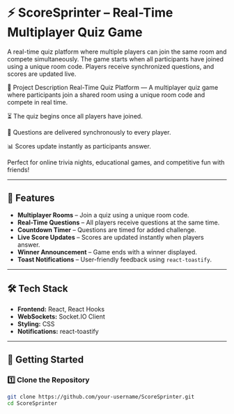 # ⚡ ScoreSprinter – Real-Time Multiplayer Quiz Game

A real-time quiz platform where multiple players can join the same room and compete simultaneously. The game starts when all participants have joined using a unique room code. Players receive synchronized questions, and scores are updated live.

📝 Project Description
Real-Time Quiz Platform — A multiplayer quiz game where participants join a shared room using a unique room code and compete in real time.

⏳ The quiz begins once all players have joined.

📜 Questions are delivered synchronously to every player.

📊 Scores update instantly as participants answer.

Perfect for online trivia nights, educational games, and competitive fun with friends!

---
## 🎯 Features

- **Multiplayer Rooms** – Join a quiz using a unique room code.
- **Real-Time Questions** – All players receive questions at the same time.
- **Countdown Timer** – Questions are timed for added challenge.
- **Live Score Updates** – Scores are updated instantly when players answer.
- **Winner Announcement** – Game ends with a winner displayed.
- **Toast Notifications** – User-friendly feedback using `react-toastify`.

---

## 🛠 Tech Stack

- **Frontend:** React, React Hooks
- **WebSockets:** Socket.IO Client
- **Styling:** CSS
- **Notifications:** react-toastify

---

## 🚀 Getting Started

### 1️⃣ Clone the Repository
```bash
git clone https://github.com/your-username/ScoreSprinter.git
cd ScoreSprinter





